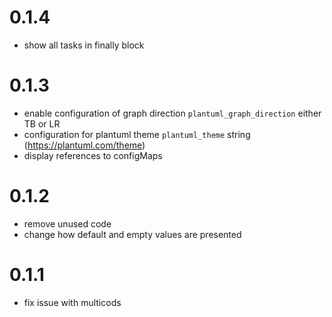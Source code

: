 # 0.1.4
* show all tasks in finally block

# 0.1.3
* enable configuration of graph direction `plantuml_graph_direction` either TB or LR
* configuration for plantuml theme `plantuml_theme` string (https://plantuml.com/theme)
* display references to configMaps

# 0.1.2
* remove unused code
* change how default and empty values are presented

# 0.1.1
* fix issue with multicods
